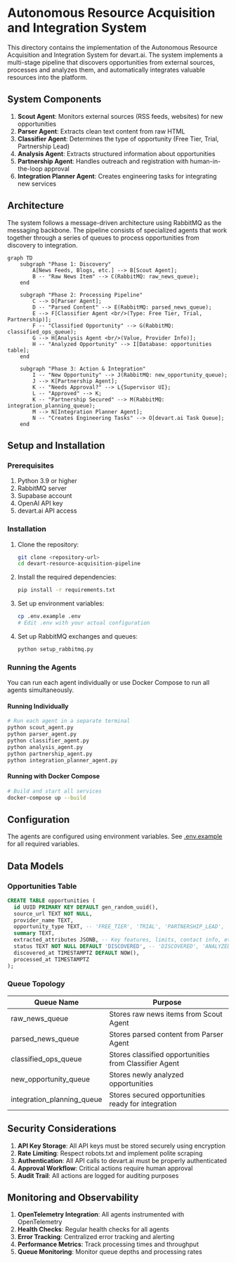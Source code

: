# Autonomous Resource Acquisition and Integration System

This directory contains the implementation of the Autonomous Resource Acquisition and Integration System for devart.ai. The system implements a multi-stage pipeline that discovers opportunities from external sources, processes and analyzes them, and automatically integrates valuable resources into the platform.

## System Components

1. **Scout Agent**: Monitors external sources (RSS feeds, websites) for new opportunities
2. **Parser Agent**: Extracts clean text content from raw HTML
3. **Classifier Agent**: Determines the type of opportunity (Free Tier, Trial, Partnership Lead)
4. **Analysis Agent**: Extracts structured information about opportunities
5. **Partnership Agent**: Handles outreach and registration with human-in-the-loop approval
6. **Integration Planner Agent**: Creates engineering tasks for integrating new services

## Architecture

The system follows a message-driven architecture using RabbitMQ as the messaging backbone. The pipeline consists of specialized agents that work together through a series of queues to process opportunities from discovery to integration.

```mermaid
graph TD
    subgraph "Phase 1: Discovery"
        A[News Feeds, Blogs, etc.] --> B[Scout Agent];
        B -- "Raw News Item" --> C(RabbitMQ: raw_news_queue);
    end

    subgraph "Phase 2: Processing Pipeline"
        C --> D[Parser Agent];
        D -- "Parsed Content" --> E(RabbitMQ: parsed_news_queue);
        E --> F[Classifier Agent <br/>(Type: Free Tier, Trial, Partnership)];
        F -- "Classified Opportunity" --> G(RabbitMQ: classified_ops_queue);
        G --> H[Analysis Agent <br/>(Value, Provider Info)];
        H -- "Analyzed Opportunity" --> I[Database: opportunities table];
    end

    subgraph "Phase 3: Action & Integration"
        I -- "New Opportunity" --> J(RabbitMQ: new_opportunity_queue);
        J --> K[Partnership Agent];
        K -- "Needs Approval?" --> L{Supervisor UI};
        L -- "Approved" --> K;
        K -- "Partnership Secured" --> M(RabbitMQ: integration_planning_queue);
        M --> N[Integration Planner Agent];
        N -- "Creates Engineering Tasks" --> O[devart.ai Task Queue];
    end
```

## Setup and Installation

### Prerequisites

1. Python 3.9 or higher
2. RabbitMQ server
3. Supabase account
4. OpenAI API key
5. devart.ai API access

### Installation

1. Clone the repository:
   ```bash
   git clone <repository-url>
   cd devart-resource-acquisition-pipeline
   ```

2. Install the required dependencies:
   ```bash
   pip install -r requirements.txt
   ```

3. Set up environment variables:
   ```bash
   cp .env.example .env
   # Edit .env with your actual configuration
   ```

4. Set up RabbitMQ exchanges and queues:
   ```bash
   python setup_rabbitmq.py
   ```

### Running the Agents

You can run each agent individually or use Docker Compose to run all agents simultaneously.

#### Running Individually

```bash
# Run each agent in a separate terminal
python scout_agent.py
python parser_agent.py
python classifier_agent.py
python analysis_agent.py
python partnership_agent.py
python integration_planner_agent.py
```

#### Running with Docker Compose

```bash
# Build and start all services
docker-compose up --build
```

## Configuration

The agents are configured using environment variables. See [.env.example](.env.example) for all required variables.

## Data Models

### Opportunities Table

```sql
CREATE TABLE opportunities (
  id UUID PRIMARY KEY DEFAULT gen_random_uuid(),
  source_url TEXT NOT NULL,
  provider_name TEXT,
  opportunity_type TEXT, -- 'FREE_TIER', 'TRIAL', 'PARTNERSHIP_LEAD', 'SURVEY'
  summary TEXT,
  extracted_attributes JSONB, -- Key features, limits, contact info, etc.
  status TEXT NOT NULL DEFAULT 'DISCOVERED', -- 'DISCOVERED', 'ANALYZED', 'CONTACTED', 'SECURED', 'INTEGRATED'
  discovered_at TIMESTAMPTZ DEFAULT NOW(),
  processed_at TIMESTAMPTZ
);
```

### Queue Topology

| Queue Name | Purpose |
|------------|---------|
| raw_news_queue | Stores raw news items from Scout Agent |
| parsed_news_queue | Stores parsed content from Parser Agent |
| classified_ops_queue | Stores classified opportunities from Classifier Agent |
| new_opportunity_queue | Stores newly analyzed opportunities |
| integration_planning_queue | Stores secured opportunities ready for integration |

## Security Considerations

1. **API Key Storage**: All API keys must be stored securely using encryption
2. **Rate Limiting**: Respect robots.txt and implement polite scraping
3. **Authentication**: All API calls to devart.ai must be properly authenticated
4. **Approval Workflow**: Critical actions require human approval
5. **Audit Trail**: All actions are logged for auditing purposes

## Monitoring and Observability

1. **OpenTelemetry Integration**: All agents instrumented with OpenTelemetry
2. **Health Checks**: Regular health checks for all agents
3. **Error Tracking**: Centralized error tracking and alerting
4. **Performance Metrics**: Track processing times and throughput
5. **Queue Monitoring**: Monitor queue depths and processing rates